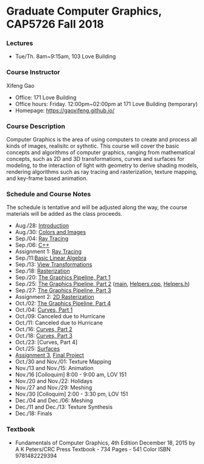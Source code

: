 # Graduate Computer Graphics, CAP5726 Fall 2018
### Lectures
- Tue/Th. 8am~9:15am, 103 Love Building
### Course Instructor
Xifeng Gao
- Office: 171 Love Building
- Office hours: Friday. 12:00pm~02:00pm at 171 Love Building (temporary)
- Homepage: https://gaoxifeng.github.io/
### Course Description
Computer Graphics is the area of using computers to create and process all kinds of images, realisitc or sythntic. This course will cover the basic concepts and algorithms of computer graphics, ranging from mathematical concepts, such as 2D and 3D transformations, curves and surfaces for modeling, to the interaction of light with geometry to derive shading models, rendering algorithms such as ray tracing and rasterization, texture mapping, and key-frame based animation.

### Schedule and Course Notes 
The schedule is tentative and will be adjusted along the way, the course materials will be added as the class proceeds.
- Aug./28: [Introduction](https://gaoxifeng.github.io/cg18Fall/01-Introduction.pdf)
- Aug./30: [Colors and Images](https://gaoxifeng.github.io/cg18Fall/02-Images.pdf)
- Sep./04: [Ray Tracing](https://gaoxifeng.github.io/cg18Fall/03-Ray-Tracing.pdf)
- Sep./06: [C++](https://gaoxifeng.github.io/cg18Fall/04-C++.pdf)
- Assignment 1: [Ray Tracing](https://gaoxifeng.github.io/cg18Fall/Assignment_1.zip)
- Sep./11:[Basic Linear Algebra](https://gaoxifeng.github.io/cg18Fall/05-Basic-Linear-Algebra.pdf)
- Sep./13: [View Transformations](https://gaoxifeng.github.io/cg18Fall/06-Viewing.pdf)
- Sep./18: [Rasterization](https://gaoxifeng.github.io/cg18Fall/07-Rasterization.pdf)
- Sep./20: [The Graphics Pipeline, Part 1](https://gaoxifeng.github.io/cg18Fall/08-The-OpenGL-Graphics-Pipeline-1.pdf)
- Sep./25: [The Graphics Pipeline, Part 2](https://gaoxifeng.github.io/cg18Fall/09-The-OpenGL-Graphics-Pipeline.pdf) ([main](https://gaoxifeng.github.io/cg18Fall/main.cpp), [Helpers.cpp](https://gaoxifeng.github.io/cg18Fall/Helpers.cpp), [Helpers.h](https://gaoxifeng.github.io/cg18Fall/Helpers.h))
- Sep./27: [The Graphics Pipeline, Part 3](https://gaoxifeng.github.io/cg18Fall/10-The-OpenGL-Graphics-Pipeline-Part-3.pdf)
- Assignment 2: [2D Rasterization](https://gaoxifeng.github.io/cg18Fall/Assignment_2.zip)
- Oct./02: [The Graphics Pipeline, Part 4](https://gaoxifeng.github.io/cg18Fall/10-The-OpenGL-Graphics-Pipeline-Part-3.pdf)
- Oct./04: [Curves, Part 1](https://gaoxifeng.github.io/cg18Fall/11-Designing-Interpolating-Curves.pdf)
- Oct./09: Canceled due to Hurricane
- Oct./11: Canceled due to Hurricane
- Oct./16: [Curves, Part 2](https://gaoxifeng.github.io/cg18Fall/12-Designing-Interpolating-Curves-Part2.pdf)
- Oct./18: [Curves, Part 3](https://gaoxifeng.github.io/cg18Fall/13-Designing-Approximating-Curves.pdf)
- Oct./23: [Curves, Part 4]
- Oct./25: [Surfaces](https://gaoxifeng.github.io/cg18Fall/14-Designing-Surfaces.pdf)
- [Assignment 3](https://gaoxifeng.github.io/cg18Fall/Assignment_3.zip), [Final Project](https://gaoxifeng.github.io/cg18Fall/Final-Project.zip)
- Oct./30 and Nov./01: Texture Mapping
- Nov./13 and Nov./15: Animation
- Nov./16 [Colloquim] 8:00 - 9:00 am, LOV 151
- Nov./20 and Nov./22: Holidays
- Nov./27 and Nov./29: Meshing
- Nov./30 [Colloquim] 2:00 - 3:30 pm, LOV 151
- Dec./04 and Dec./06: Meshing
- Dec./11 and Dec./13: Texture Synthesis
- Dec./18: Finals

### Textbook
- Fundamentals of Computer Graphics, 4th Edition December 18, 2015 by A K Peters/CRC Press Textbook - 734 Pages - 541 Color ISBN 9781482229394
